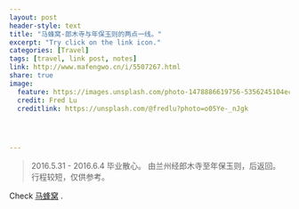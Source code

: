 ```yaml
---
layout: post
header-style: text
title: "马蜂窝-郎木寺与年保玉则的两点一线。"
excerpt: "Try click on the link icon."
categories: [Travel]
tags: [travel, link post, notes]
link: http://www.mafengwo.cn/i/5507267.html
share: true
image:
  feature: https://images.unsplash.com/photo-1478886619756-5356245104ec?ixlib=rb-0.3.5&q=80&fm=jpg&crop=entropy&cs=tinysrgb&s=a7ebe1dd5fcb5187acad9d93507433e8
  credit: Fred Lu
  creditlink: https://unsplash.com/@fredlu?photo=o05Ye-_nJgk




---
```



> 2016.5.31 - 2016.6.4 毕业散心。
> 由兰州经郎木寺至年保玉则，后返回。
> 行程较短，仅供参考。

  Check [马蜂窝](http://www.mafengwo.cn/i/5507267.html) .
